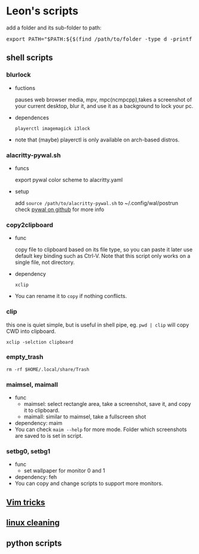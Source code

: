# Leon's scripts

add a folder and its sub-folder to path:
<pre>
export PATH="$PATH:${$(find /path/to/folder -type d -printf %p:)%%:}"
</pre>
## shell scripts

### **blurlock**
+ fuctions

  pauses web browser media, mpv, mpc(ncmpcpp),takes a screenshot of your current desktop, blur it, and use it as a background to lock your pc.

+ dependences

  `playerctl imagemagick i3lock`
+ note that (maybe) playerctl is only available on arch-based distros.

### **alacritty-pywal.sh**
+ funcs

    export pywal color scheme to alacritty.yaml
+ setup

    add `source /path/to/alacritty-pywal.sh` to ~/.config/wal/postrun
    check [pywal on github](https://github.com/dylanaraps/pywal) for more info

### **copy2clipboard**
+ func

    copy file to clipboard based on its file type, so you can paste it later use default key binding such as Ctrl-V. Note that this script only works on a single file, not directory.

+ dependency

    `xclip`
+ You can rename it to `copy` if nothing conflicts.


### clip

  this one is quiet simple, but is useful in shell pipe, eg. `pwd | clip` will copy CWD into clipboard.

`xclip -selction clipboard`

### empty_trash
`rm -rf $HOME/.local/share/Trash`

### **maimsel, maimall**
+ func
    - maimsel: select rectangle area, take a screenshot, save it, and copy it to clipboard.
    - maimall: similar to maimsel, take a fullscreen shot
+ dependency: maim
+ You can check `maim --help` for more mode. Folder which screenshots are saved to is set in script.

### **setbg0, setbg1**
+ func
    - set wallpaper for monitor 0 and 1
+ dependency: feh
+ You can copy and change scripts to support more monitors.

## [Vim tricks](https://github.com/blinky39/vimtricks)

## [linux cleaning](Clean.md)

## python scripts
